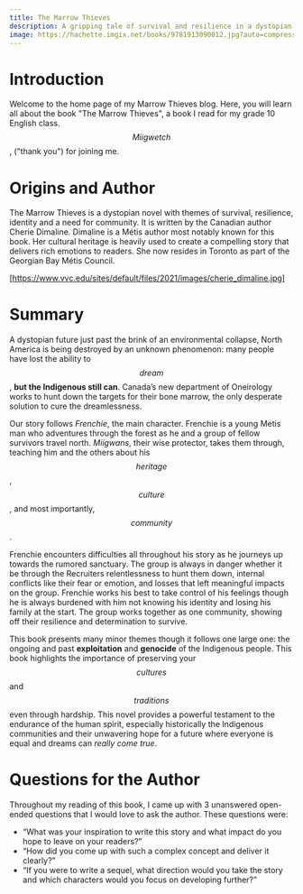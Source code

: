 ```yaml
---
title: The Marrow Thieves
description: A gripping tale of survival and resilience in a dystopian world.
image: https://hachette.imgix.net/books/9781913090012.jpg?auto=compress&w=2048&h=1024&fit=crop&fm=jpg
---
```


# Introduction
Welcome to the home page of my Marrow Thieves blog. Here, you will learn all about the book "The Marrow Thieves", a book I read for my grade 10 English class. $$Miigwetch$$, ("thank you") for joining me.

# Origins and Author
The Marrow Thieves is a dystopian novel with themes of survival, resilience, identity and a need for community. It is written by the Canadian author Cherie Dimaline. Dimaline is a Métis author most notably known for this book. Her cultural heritage is heavily used to create a compelling story that delivers rich emotions to readers. She now resides in Toronto as part of the Georgian Bay Métis Council.

[https://www.vvc.edu/sites/default/files/2021/images/cherie_dimaline.jpg]

# Summary
A dystopian future just past the brink of an environmental collapse, North America is being destroyed by an unknown phenomenon: many people have lost the ability to $$dream$$, **but the Indigenous still can**. Canada’s new department of Oneirology works to hunt down the targets for their bone marrow, the only desperate solution to cure the dreamlessness.

Our story follows *Frenchie*, the main character. Frenchie is a young Metis man who adventures through the forest as he and a group of fellow survivors travel north. *Miigwans*, their wise protector, takes them through, teaching him and the others about his $$heritage$$, $$culture$$, and most importantly, $$community$$.

Frenchie encounters difficulties all throughout his story as he journeys up towards the rumored sanctuary. The group is always in danger whether it be through the Recruiters relentlessness to hunt them down, internal conflicts like their fear or emotion, and losses that left meaningful impacts on the group. Frenchie works his best to take control of his feelings though he is always burdened with him not knowing his identity and losing his family at the start. The group works together as one community, showing off their resilience and determination to survive.

This book presents many minor themes though it follows one large one: the ongoing and past __exploitation__ and __genocide__ of the Indigenous people. This book highlights the importance of preserving your $$cultures$$ and $$traditions$$ even through hardship. This novel provides a powerful testament to the endurance of the human spirit, especially historically the Indigenous communities and their unwavering hope for a future where everyone is equal and dreams can *really come true*.

# Questions for the Author
Throughout my reading of this book, I came up with 3 unanswered open-ended questions that I would love to ask the author. These questions were:
- “What was your inspiration to write this story and what impact do you hope to leave on your readers?”
- “How did you come up with such a complex concept and deliver it clearly?”
- “If you were to write a sequel, what direction would you take the story and which characters would you focus on developing further?”